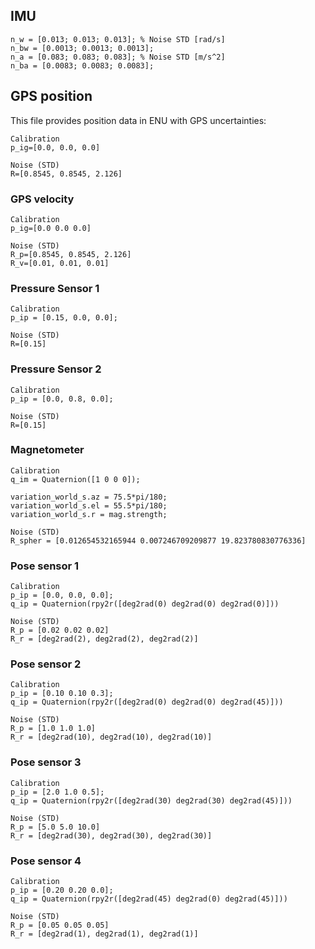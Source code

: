 ## IMU
```
n_w = [0.013; 0.013; 0.013]; % Noise STD [rad/s]
n_bw = [0.0013; 0.0013; 0.0013];
n_a = [0.083; 0.083; 0.083]; % Noise STD [m/s^2]
n_ba = [0.0083; 0.0083; 0.0083];
```

## GPS position

This file provides position data in ENU with GPS uncertainties:

```
Calibration
p_ig=[0.0, 0.0, 0.0]

Noise (STD)
R=[0.8545, 0.8545, 2.126]
```

### GPS velocity

```
Calibration
p_ig=[0.0 0.0 0.0]

Noise (STD)
R_p=[0.8545, 0.8545, 2.126]
R_v=[0.01, 0.01, 0.01]
```


### Pressure Sensor 1

```
Calibration
p_ip = [0.15, 0.0, 0.0];

Noise (STD)
R=[0.15]
```



### Pressure Sensor 2

```
Calibration
p_ip = [0.0, 0.8, 0.0];

Noise (STD)
R=[0.15]
```


### Magnetometer

```
Calibration
q_im = Quaternion([1 0 0 0]);

variation_world_s.az = 75.5*pi/180;
variation_world_s.el = 55.5*pi/180;
variation_world_s.r = mag.strength;

Noise (STD)
R_spher = [0.012654532165944 0.007246709209877 19.823780830776336]
```

### Pose sensor 1

```
Calibration
p_ip = [0.0, 0.0, 0.0];
q_ip = Quaternion(rpy2r([deg2rad(0) deg2rad(0) deg2rad(0)]))

Noise (STD)
R_p = [0.02 0.02 0.02]
R_r = [deg2rad(2), deg2rad(2), deg2rad(2)]
```

### Pose sensor 2

```
Calibration
p_ip = [0.10 0.10 0.3];
q_ip = Quaternion(rpy2r([deg2rad(0) deg2rad(0) deg2rad(45)]))

Noise (STD)
R_p = [1.0 1.0 1.0]
R_r = [deg2rad(10), deg2rad(10), deg2rad(10)]
```

### Pose sensor 3

```
Calibration
p_ip = [2.0 1.0 0.5];
q_ip = Quaternion(rpy2r([deg2rad(30) deg2rad(30) deg2rad(45)]))

Noise (STD)
R_p = [5.0 5.0 10.0]
R_r = [deg2rad(30), deg2rad(30), deg2rad(30)]
```

### Pose sensor 4

```
Calibration
p_ip = [0.20 0.20 0.0];
q_ip = Quaternion(rpy2r([deg2rad(45) deg2rad(0) deg2rad(45)]))

Noise (STD)
R_p = [0.05 0.05 0.05]
R_r = [deg2rad(1), deg2rad(1), deg2rad(1)]
```
